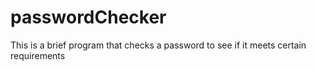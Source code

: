# passwordChecker
This is a brief program that checks a password to see if it meets certain requirements
